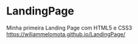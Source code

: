 # LandingPage
Minha primeira Landing Page com HTML5 e CSS3
https://wiliammelomota.github.io/LandingPage/
